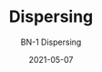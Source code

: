---
image_primary: "img/BN+Dispersing+Art.jpg"
image_secondary: "img/BN+Dispersing+Interior.jpg"
subtitle: "BN-1  Dispersing"
tags: 
  - "Wall Coverings"
title: "Dispersing"
href: "http://www.areaenvironments.com/order/bn-dispersing"
designer: "Beth Nicholas"
category: "Wall Coverings"
manufacturer: "Area Environments"
slug: "/manufacturers/area-environments/wall-coverings/beth-nicholas-dispersing"
date: "2021-05-07"
---